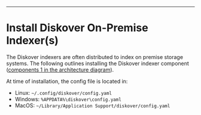 ___
# Install Diskover On-Premise Indexer(s)

The Diskover indexers are often distributed to index on premise storage systems. The following outlines installing the Diskover indexer component ([components 1 in the architecture diagram](#architecture_diagram)).

At time of installation, the config file is located in:
-  Linux:  `~/.config/diskover/config.yaml`
-  Windows:  `%APPDATA%\diskover\config.yaml`
-  MacOS:  `~/Library/Application Support/diskover/config.yaml`
